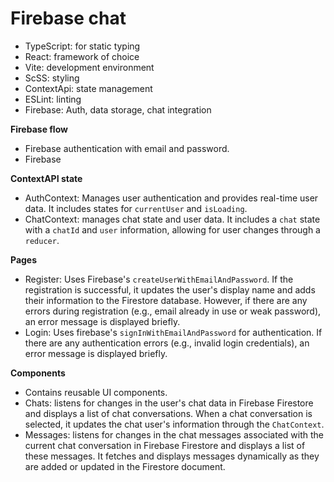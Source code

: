 # Firebase chat

-   TypeScript: for static typing
-   React: framework of choice
-   Vite: development environment
-   ScSS: styling
-   ContextApi: state management
-   ESLint: linting
-   Firebase: Auth, data storage, chat integration

**Firebase flow**

-   Firebase authentication with email and password.
-   Firebase

**ContextAPI state**

-   AuthContext: Manages user authentication and provides real-time user data. It includes states for `currentUser` and `isLoading`.
-   ChatContext: manages chat state and user data. It includes a `chat` state with a `chatId` and `user` information, allowing for user changes through a `reducer`.

**Pages**

-   Register: Uses Firebase's `createUserWithEmailAndPassword`. If the registration is successful, it updates the user's display name and adds their information to the Firestore database. However, if there are any errors during registration (e.g., email already in use or weak password), an error message is displayed briefly.
-   Login: Uses firebase's `signInWithEmailAndPassword` for authentication. If there are any authentication errors (e.g., invalid login credentials), an error message is displayed briefly.

**Components**

-   Contains reusable UI components.
-   Chats: listens for changes in the user's chat data in Firebase Firestore and displays a list of chat conversations. When a chat conversation is selected, it updates the chat user's information through the `ChatContext`.
-   Messages: listens for changes in the chat messages associated with the current chat conversation in Firebase Firestore and displays a list of these messages. It fetches and displays messages dynamically as they are added or updated in the Firestore document.
